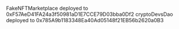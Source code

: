 FakeNFTMarketplace deployed to 0xF57AeD41FA24a3f50981aD1E7CCE79D03bba0Df2
cryptoDevsDao deployed to 0x785A9b1183348Ea40Ad05148f21EB56b2620a0B3